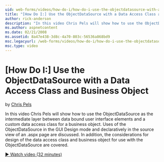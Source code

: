 ```yaml
---
uid: web-forms/videos/how-do-i/how-do-i-use-the-objectdatasource-with-a-data-access-class-and-business-object
title: "[How Do I:] Use the ObjectDataSource with a Data Access Class and Business Object | Microsoft Docs"
author: rick-anderson
description: "In this video Chris Pels will show how to use the ObjectDataSource as the intermediate layer between data bound user interface elements and a custom data acc..."
ms.author: aspnetcontent
ms.date: 02/21/2008
ms.assetid: 8a47e438-3d8c-4a70-803c-56536a868bd9
msc.legacyurl: /web-forms/videos/how-do-i/how-do-i-use-the-objectdatasource-with-a-data-access-class-and-business-object
msc.type: video
---
```

[How Do I:] Use the ObjectDataSource with a Data Access Class and Business Object
====================
by [Chris Pels](https://twitter.com/chrispels)

In this video Chris Pels will show how to use the ObjectDataSource as the intermediate layer between data bound user interface elements and a custom data access class for a business object. Uses of the ObjectDataSource in the GUI Design mode and declaratively in the source view of an .aspx page are discussed. In addition, the considerations for design of the data access class and business object for use with the ObjectDataSource are covered.

[&#9654; Watch video (32 minutes)](https://channel9.msdn.com/Blogs/ASP-NET-Site-Videos/how-do-i-use-the-objectdatasource-with-a-data-access-class-and-business-object)
